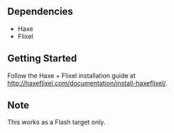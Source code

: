 ## Dependencies
- Haxe
- Flixel

## Getting Started

Follow the Haxe + Flixel installation guide at <http://haxeflixel.com/documentation/install-haxeflixel/>.

## Note
This works as a Flash target only.
